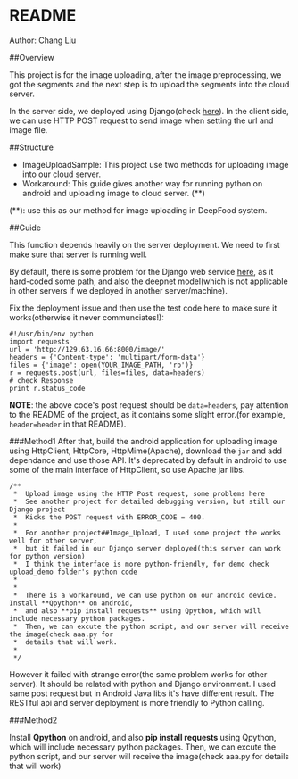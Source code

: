 README
====

Author: Chang Liu

##Overview

This project is for the image uploading, after the image preprocessing, we got the segments
and the next step is to upload the segments into the cloud server.

In the server side, we deployed using Django(check [here](https://github.com/csuml/csr/tree/master/3_Cloud_Servers/2016_04_RESTful_Server_django)).
In the client side, we can use HTTP POST request to send image when setting the url and image file.


##Structure

* ImageUploadSample: This project use two methods for uploading image into our cloud server.
* Workaround: This guide gives another way for running python on android and uploading image to cloud server. (**)

(**): use this as our method for image uploading in DeepFood system.

##Guide

This function depends heavily on the server deployment. We need to first make sure that server is running well.

By default, there is some problem for the Django web service [here](https://github.com/csuml/csr/tree/master/3_Cloud_Servers/2016_04_RESTful_Server_django),
as it hard-coded some path, and also the deepnet model(which is not applicable in other servers if we deployed in another server/machine).

Fix the deployment issue and then use the test code here to make sure it works(otherwise it never communciates!):

```
#!/usr/bin/env python
import requests
url = 'http://129.63.16.66:8000/image/'
headers = {'Content-type': 'multipart/form-data'}
files = {'image': open(YOUR_IMAGE_PATH, 'rb')}
r = requests.post(url, files=files, data=headers)
# check Response
print r.status_code
```

**NOTE**: the above code's post request should be `data=headers`, pay attention to the README of the project, as it contains some slight error.(for example, `header=header`
in that README).


###Method1
After that, build the android application for uploading image using HttpClient, HttpCore, HttpMime(Apache), download the `jar` and add dependance and use those API. It's
deprecated by default in android to use some of the main interface of HttpClient, so use Apache jar libs.


    /**
     *  Upload image using the HTTP Post request, some problems here
     *  See another project for detailed debugging version, but still our Django project
     *  Kicks the POST request with ERROR_CODE = 400.
     *
     *  For another project##Image_Upload, I used some project the works well for other server,
     *  but it failed in our Django server deployed(this server can work for python version)
     *  I think the interface is more python-friendly, for demo check upload_demo folder's python code
     *
     *
     *  There is a workaround, we can use python on our android device. Install **Qpython** on android,
     *  and also **pip install requests** using Qpython, which will include necessary python packages.
     *  Then, we can excute the python script, and our server will receive the image(check aaa.py for
     *  details that will work.
     *
     */


However it failed with strange error(the same problem works for other server). It should be related with python and Django environment. I used same post request but in Android Java libs it's have different result. The RESTful api and server deployment is more friendly to Python calling.

###Method2

Install **Qpython** on android, and also **pip install requests** using Qpython, which will include necessary python packages.
Then, we can excute the python script, and our server will receive the image(check aaa.py for details that will work)



